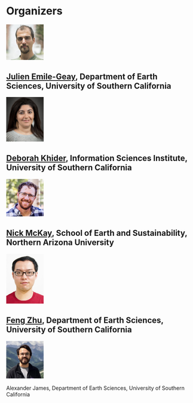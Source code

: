 # Organizers

<img src="images/julien.jpg" alt="Emile-Geay" width="100" />

[Julien Emile-Geay](https://scholar.google.com/citations?hl=en&user=OVti4jEAAAAJ&view_op=list_works&sortby=pubdate), Department of Earth Sciences, University of Southern California
---
<img src="images/deborah.jpg" alt="Khider" width="100" />

[Deborah Khider](https://www.isi.edu/people/dkhider/about), Information Sciences Institute, University of Southern California
---
<img src="images/nick.jpeg" alt="McKay" width="100" />

[Nick McKay](https://directory.nau.edu/person/npm4), School of Earth and Sustainability, Northern Arizona University
---
<img src="images/feng.jpg" alt="Zhu" width="100" />

[Feng Zhu](https://earth.usc.edu/~fengzhu/), Department of Earth Sciences, University of Southern California
---
<img src="images/alex.png" alt="James" width="100" />

Alexander James, Department of Earth Sciences, University of Southern California
